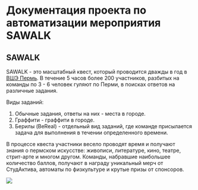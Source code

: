 # Документация проекта по автоматизации мероприятия SAWALK

## SAWALK
SAWALK - это масштабный квест, который проводится дважды в год в [ВШЭ Пермь](https://perm.hse.ru/news/870111789.html). 
В течение 5 часов более 200 участников, разбитых на команды по 3 - 6 человек гуляют по Перми, в поисках ответов на различные задания. 

Виды заданий: 
1. Обычные задания, ответы на них - места в городе.
2. Граффити - граффити в городе.
3. Берилы (BeReal) - отдельный вид заданий, где команде присылается задача для выполнения в течении определенного времени.

В процессе квеста участники весело проводят время и получают знания о пермском искусстве: живописи, литературе, кино, театре, стрит-арте и многом другом.
Команды, набравшие наибольшее количество баллов, получают в награду уникальный мерч от СтудАктива, автоматы по физкультуре и крутые призы от спонсоров.

<img src="https://perm.hse.ru/data/2023/11/02/2051725470/1UN2XCQCbaY.jpg"/>
